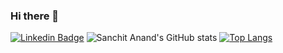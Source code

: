 ### Hi there 👋

[![Linkedin Badge](https://img.shields.io/badge/-Victor-0e76a8?style=flat&labelColor=0e76a8&logo=linkedin&logoColor=white)](https://www.linkedin.com/in/sanchit-anand-1570161b7/) 
![Sanchit Anand's GitHub stats](https://github-readme-stats.vercel.app/api?username=sanand34&show_icons=true)
[![Top Langs](https://github-readme-stats.vercel.app/api/top-langs/?username=sanand34&layout=compact)](https://github.com/anuraghazra/github-readme-stats)


